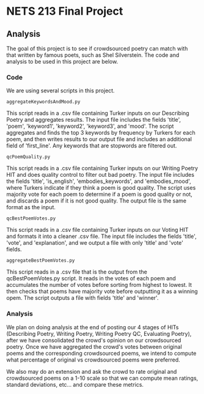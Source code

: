 # NETS 213 Final Project 
## Analysis

The goal of this project is to see if crowdsourced poetry can match with that written by famous poets, such as Shel Silverstein. The code and analysis to be used in this project are below.

### Code
We are using several scripts in this project.

```
aggregateKeywordsAndMood.py
```
This script reads in a .csv file containing Turker inputs on our Describing Poetry and aggregates results. The input file includes the fields 'title', 'poem', 'keyword1', 'keyword2', 'keyword3', and 'mood'. The script aggregates and finds the top 3 keywords by frequency by Turkers for each poem, and then writes results to our output file and includes an additional field of 'first_line'. Any keywords that are stopwords are filtered out.

```
qcPoemQuality.py
```
This script reads in a .csv file containing Turker inputs on our Writing Poetry HIT and does quality control to filter out bad poetry. The input file includes the fields 'title', 'is_english', 'embodies_keywords', and 'embodies_mood', where Turkers indicate if they think a poem is good quality. The script uses majority vote for each poem to determine if a poem is good quality or not, and discards a poem if it is not good quality. The output file is the same format as the input.

```
qcBestPoemVotes.py
```
This script reads in a .csv file containing Turker inputs on our Voting HIT and formats it into a cleaner .csv file. The input file includes the fields 'title', 'vote', and 'explanation', and we output a file with only 'title' and 'vote' fields.

```
aggregateBestPoemVotes.py
```
This script reads in a .csv file that is the output from the qcBestPoemVotes.py script. It reads in the votes of each poem and accumulates the number of votes before sorting from highest to lowest. It then checks that poems have majority vote before outputting it as a winning opem. The script outputs a file with fields 'title' and 'winner'.


### Analysis
We plan on doing analysis at the end of posting our 4 stages of HITs (Describing Poetry, Writing Poetry, Writing Poetry QC, Evaluating Poetry), after we have consolidated the crowd's opinion on our crowdsourced poetry. Once we have aggregated the crowd's votes between original poems and the corresponding crowdsourced poems, we intend to compute what percentage of original vs crowdsourced poems were preferred. 

We also may do an extension and ask the crowd to rate original and crowdsourced poems on a 1-10 scale so that we can compute mean ratings, standard deviations, etc... and compare these metrics.